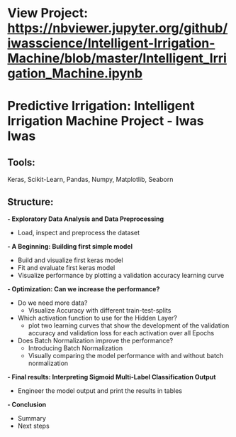 # View Project: https://nbviewer.jupyter.org/github/iwasscience/Intelligent-Irrigation-Machine/blob/master/Intelligent_Irrigation_Machine.ipynb

# Predictive Irrigation: Intelligent Irrigation Machine Project - Iwas Iwas

## Tools:

Keras,
Scikit-Learn,
Pandas,
Numpy,
Matplotlib,
Seaborn

## Structure:

**- Exploratory Data Analysis and Data Preprocessing**

  - Load, inspect and preprocess the dataset 
  
**- A Beginning: Building first simple model**

  - Build and visualize first keras model 
  - Fit and evaluate first keras model
  - Visualize performance by plotting a validation accuracy learning curve
  
**- Optimization: Can we increase the performance?**

  - Do we need more data?
    - Visualize Accuracy with different train-test-splits
  - Which activation function to use for the Hidden Layer?
    - plot two learning curves that show the development of the validation accuracy and validation loss for each activation
      over all Epochs 
  - Does Batch Normalization improve the performance?
    - Introducing Batch Normalization
    - Visually comparing the model performance with and without batch normalization

**- Final results: Interpreting Sigmoid Multi-Label Classification Output**

- Engineer the model output and print the results in tables
    
**- Conclusion**

  - Summary
  - Next steps

   
  
  
